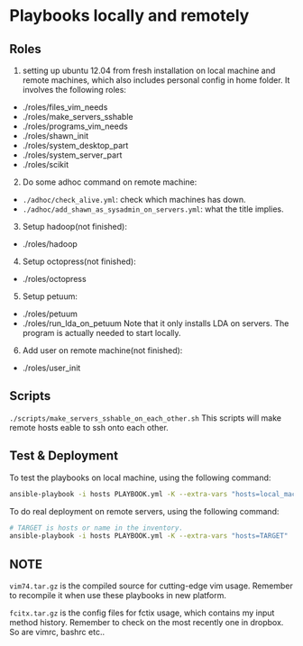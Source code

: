 # Playbooks locally and remotely

## Roles

1. setting up ubuntu 12.04 from fresh installation on local machine and remote
   machines, which also includes personal config in home folder. It involves the
   following roles:
  * ./roles/files_vim_needs
  * ./roles/make_servers_sshable
  * ./roles/programs_vim_needs
  * ./roles/shawn_init
  * ./roles/system_desktop_part
  * ./roles/system_server_part
  * ./roles/scikit
2. Do some adhoc command on remote machine:
  * `./adhoc/check_alive.yml`: check which machines has down.
  * `./adhoc/add_shawn_as_sysadmin_on_servers.yml`: what the title implies.
3. Setup hadoop(not finished):
  * ./roles/hadoop
4. Setup octopress(not finished):
  * ./roles/octopress
5. Setup petuum:
  * ./roles/petuum
  * ./roles/run_lda_on_petuum Note that it only installs LDA on servers. The
    program is actually needed to start locally.
6. Add user on remote machine(not finished):
  * ./roles/user_init

## Scripts
`./scripts/make_servers_sshable_on_each_other.sh`  This scripts will make remote
hosts eable to ssh onto each other.

## Test & Deployment

To test the playbooks on local machine, using the following command:

```bash
ansible-playbook -i hosts PLAYBOOK.yml -K --extra-vars "hosts=local_machine"
```

To do real deployment on remote servers, using the following command:

```bash
# TARGET is hosts or name in the inventory.
ansible-playbook -i hosts PLAYBOOK.yml -K --extra-vars "hosts=TARGET"
```

## NOTE
`vim74.tar.gz` is the compiled source for cutting-edge vim usage. Remember to
recompile it when use these playbooks in new platform.

`fcitx.tar.gz` is the config files for fctix usage, which contains my input
method history. Remember to check on the most recently one in dropbox. So are
vimrc, bashrc etc..
